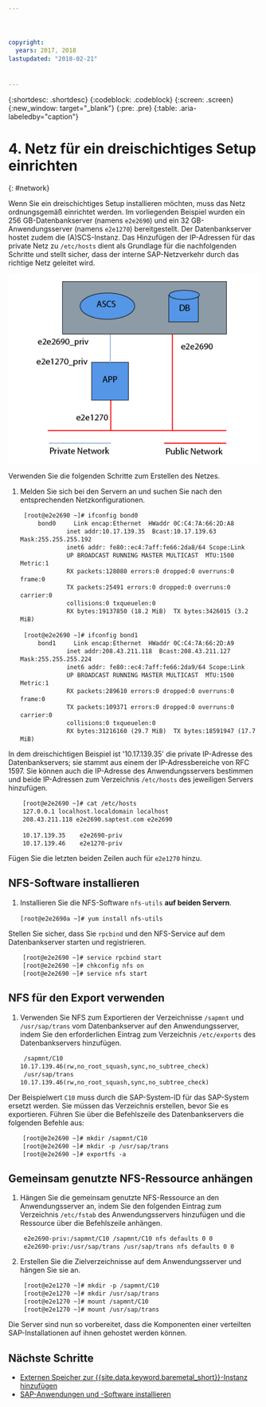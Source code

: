 ```yaml
---



copyright:
  years: 2017, 2018
lastupdated: "2018-02-21"


---
```


{:shortdesc: .shortdesc}
{:codeblock: .codeblock}
{:screen: .screen}
{:new_window: target="_blank"}
{:pre: .pre}
{:table: .aria-labeledby="caption"}

# 4. Netz für ein dreischichtiges Setup einrichten
{: #network}

Wenn Sie ein dreischichtiges Setup installieren möchten, muss das Netz ordnungsgemäß einrichtet werden. Im vorliegenden Beispiel wurden ein 256 GB-Datenbankserver (namens `e2e2690`) und ein 32 GB-Anwendungsserver (namens `e2e1270`) bereitgestellt. Der Datenbankserver hostet zudem die (A)SCS-Instanz. Das Hinzufügen der IP-Adressen für das private Netz zu `/etc/hosts` dient als Grundlage für die nachfolgenden Schritte und stellt sicher, dass der interne SAP-Netzverkehr durch das richtige Netz geleitet wird.

![Abbildung 1. Beispiel für ein dreischichtiges Setup](/images/network-01.png "Beispiel für ein dreischichtiges Setup")

Verwenden Sie die folgenden Schritte zum Erstellen des Netzes.

1. Melden Sie sich bei den Servern an und suchen Sie nach den entsprechenden Netzkonfigurationen.

        [root@e2e2690 ~]# ifconfig bond0
            bond0	  Link encap:Ethernet  HWaddr 0C:C4:7A:66:2D:A8
                    inet addr:10.17.139.35  Bcast:10.17.139.63 Mask:255.255.255.192
                    inet6 addr: fe80::ec4:7aff:fe66:2da8/64 Scope:Link
                    UP BROADCAST RUNNING MASTER MULTICAST  MTU:1500  Metric:1
                    RX packets:128080 errors:0 dropped:0 overruns:0 frame:0
                    TX packets:25491 errors:0 dropped:0 overruns:0 carrier:0
                    collisions:0 txqueuelen:0
                    RX bytes:19137850 (18.2 MiB)  TX bytes:3426015 (3.2 MiB)

        [root@e2e2690 ~]# ifconfig bond1
            bond1	  Link encap:Ethernet  HWaddr 0C:C4:7A:66:2D:A9
                    inet addr:208.43.211.118  Bcast:208.43.211.127 Mask:255.255.255.224
                    inet6 addr: fe80::ec4:7aff:fe66:2da9/64 Scope:Link
                    UP BROADCAST RUNNING MASTER MULTICAST  MTU:1500  Metric:1
                    RX packets:289610 errors:0 dropped:0 overruns:0 frame:0
                    TX packets:109371 errors:0 dropped:0 overruns:0 carrier:0
                    collisions:0 txqueuelen:0
                    RX bytes:31216160 (29.7 MiB)  TX bytes:18591947 (17.7 MiB)

In dem dreischichtigen Beispiel ist '10.17.139.35' die private IP-Adresse des Datenbankservers; sie stammt aus einem der IP-Adressbereiche von RFC 1597. Sie können auch die IP-Adresse des Anwendungsservers bestimmen und beide IP-Adressen zum Verzeichnis `/etc/hosts` des jeweiligen Servers hinzufügen.

        [root@e2e2690 ~]# cat /etc/hosts
        127.0.0.1 localhost.localdomain localhost
        208.43.211.118 e2e2690.saptest.com e2e2690
        
        10.17.139.35    e2e2690-priv
        10.17.139.46    e2e1270-priv

Fügen Sie die letzten beiden Zeilen auch für `e2e1270` hinzu.

## NFS-Software installieren

1. Installieren Sie die NFS-Software `nfs-utils` **auf beiden Servern**.

      `[root@e2e2690a ~]# yum install nfs-utils`

Stellen Sie sicher, dass Sie `rpcbind` und den NFS-Service auf dem Datenbankserver starten und registrieren.

        [root@e2e2690 ~]# service rpcbind start
        [root@e2e2690 ~]# chkconfig nfs on
        [root@e2e2690 ~]# service nfs start

## NFS für den Export verwenden

1. Verwenden Sie NFS zum Exportieren der Verzeichnisse `/sapmnt` und `/usr/sap/trans` vom Datenbankserver auf den Anwendungsserver, indem Sie den erforderlichen Eintrag zum Verzeichnis `/etc/exports` des Datenbankservers hinzufügen.

        /sapmnt/C10		10.17.139.46(rw,no_root_squash,sync,no_subtree_check)
        /usr/sap/trans	10.17.139.46(rw,no_root_squash,sync,no_subtree_check)

Der Beispielwert `C10` muss durch die SAP-System-ID für das SAP-System ersetzt werden. Sie müssen das Verzeichnis erstellen, bevor Sie es exportieren. Führen Sie über die Befehlszeile des Datenbankservers die folgenden Befehle aus:

        [root@e2e2690 ~]# mkdir /sapmnt/C10
        [root@e2e2690 ~]# mkdir -p /usr/sap/trans
        [root@e2e2690 ~]# exportfs -a

## Gemeinsam genutzte NFS-Ressource anhängen

1. Hängen Sie die gemeinsam genutzte NFS-Ressource an den Anwendungsserver an, indem Sie den folgenden Eintrag zum Verzeichnis `/etc/fstab` des Anwendungsservers hinzufügen und die Ressource über die Befehlszeile anhängen.

        e2e2690-priv:/sapmnt/C10 /sapmnt/C10 nfs defaults 0 0
        e2e2690-priv:/usr/sap/trans /usr/sap/trans nfs defaults 0 0

2. Erstellen Sie die Zielverzeichnisse auf dem Anwendungsserver und hängen Sie sie an.

        [root@e2e1270 ~]# mkdir -p /sapmnt/C10
        [root@e2e1270 ~]# mkdir /usr/sap/trans
        [root@e2e1270 ~]# mount /sapmnt/C10
        [root@e2e1270 ~]# mount /usr/sap/trans

Die Server sind nun so vorbereitet, dass die Komponenten einer verteilten SAP-Installationen auf ihnen gehostet werden können. 

## Nächste Schritte

  * [Externen Speicher zur {{site.data.keyword.baremetal_short}}-Instanz hinzufügen](/docs/infrastructure/sap-netweaver-rhel-qrg/rhel-provisioning-external-storage-to-server.html)
  * [SAP-Anwendungen und -Software installieren](/docs/infrastructure/sap-netweaver-rhel-qrg/rhel-installing-your-SAP-landscape.html)

